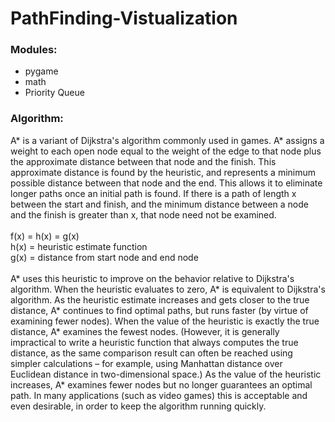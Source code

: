 # PathFinding-Vistualization

<h3>Modules:</h3>
    <ul>
        <li> pygame
        <li>math
        <li>Priority Queue
    </ul>

<h3>Algorithm:</h3>   
A* is a variant of Dijkstra's algorithm commonly used in games. A* assigns a weight to each open node equal to the weight of the edge to that node plus the approximate distance between that node and the finish. This approximate distance is found by the heuristic, and represents a minimum possible distance between that node and the end. This allows it to eliminate longer paths once an initial path is found. If there is a path of length x between the start and finish, and the minimum distance between a node and the finish is greater than x, that node need not be examined.  <br><br>
    f(x) = h(x) = g(x)<br>
    h(x) = heuristic estimate function<br> 
    g(x) = distance from start node and end node<br><br>
  A* uses this heuristic to improve on the behavior relative to Dijkstra's algorithm. When the heuristic evaluates to zero, A* is equivalent to Dijkstra's algorithm. As the heuristic estimate increases and gets closer to the true distance, A* continues to find optimal paths, but runs faster (by virtue of examining fewer nodes). When the value of the heuristic is exactly the true distance, A* examines the fewest nodes. (However, it is generally impractical to write a heuristic function that always computes the true distance, as the same comparison result can often be reached using simpler calculations – for example, using Manhattan distance over Euclidean distance in two-dimensional space.) As the value of the heuristic increases, A* examines fewer nodes but no longer guarantees an optimal path. In many applications (such as video games) this is acceptable and even desirable, in order to keep the algorithm running quickly.
